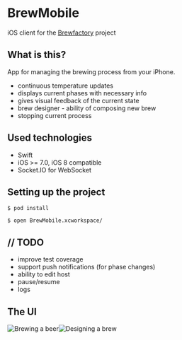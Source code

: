 # BrewMobile

iOS client for the [Brewfactory](https://github.com/brewfactory/BrewCore) project

What is this?
-------------
App for managing the brewing process from your iPhone.

 - continuous temperature updates
 - displays current phases with necessary info
 - gives visual feedback of the current state
 - brew designer - ability of composing new brew
 - stopping current process
 
## Used technologies

 - Swift
 - iOS >= 7.0, iOS 8 compatible
 - Socket.IO for WebSocket

## Setting up the project
```
$ pod install

$ open BrewMobile.xcworkspace/
```

## // TODO

 - improve test coverage
 - support push notifications (for phase changes)
 - ability to edit host
 - pause/resume
 - logs

## The UI

![Brewing a beer](http://brewfactory.org/BrewMobile/img/6.png)![Designing a brew](http://brewfactory.org/BrewMobile/img/7.png)

